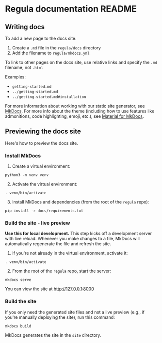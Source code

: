 # Regula documentation README

## Writing docs

To add a new page to the docs site: 

1. Create a `.md` file in the `regula/docs` directory
2. Add the filename to `regula/mkdocs.yml`

To link to other pages on the docs site, use relative links and specify the `.md` filename, not `.html`

Examples:

- `getting-started.md`
- `../getting-started.md`
- `../getting-started.md#installation`

For more information about working with our static site generator, see [MkDocs](https://www.mkdocs.org/). For more info about the theme (including how to use features like admonitions, code highlighting, emoji, etc.), see [Material for MkDocs](https://squidfunk.github.io/mkdocs-material-insiders/getting-started/).

## Previewing the docs site

Here's how to preview the docs site.

### Install MkDocs

1. Create a virtual environment:

```
python3 -m venv venv
```

2. Activate the virtual environment:

```
. venv/bin/activate
```

3. Install MkDocs and dependencies (from the root of the `regula` repo):

```
pip install -r docs/requirements.txt
```

### Build the site - live preview

**Use this for local development.** This step kicks off a development server with live reload. Whenever you make changes to a file, MkDocs will automatically regenerate the file and refresh the site.

1. If you're not already in the virtual environment, activate it:

```
. venv/bin/activate
```

2. From the root of the `regula` repo, start the server:

```
mkdocs serve
```

You can view the site at http://127.0.0.1:8000

### Build the site

If you only need the generated site files and not a live preview (e.g., if you're manually deploying the site), run this command:

```
mkdocs build
```

MkDocs generates the site in the `site` directory.